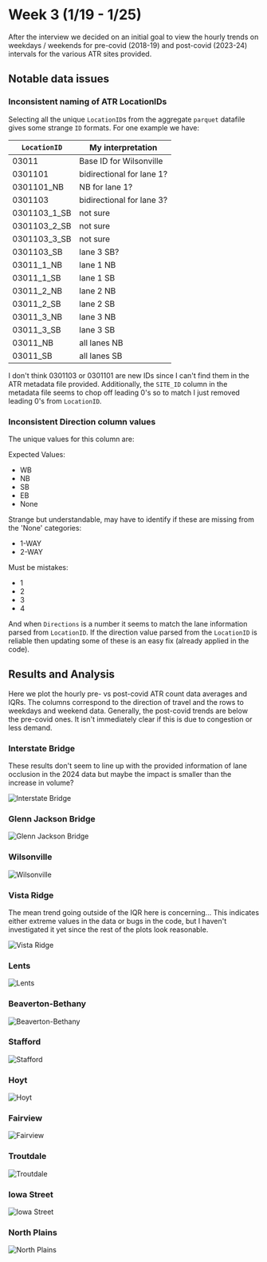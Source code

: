 # Week 3 (1/19 - 1/25)

After the interview we decided on an initial goal to view the hourly trends on weekdays / weekends for pre-covid (2018-19) and post-covid (2023-24) intervals for the various ATR sites provided.

## Notable data issues

### Inconsistent naming of ATR LocationIDs

Selecting all the unique `LocationID`s from the aggregate `parquet` datafile gives some strange `ID` formats. For one example we have:

| `LocationID`      | My interpretation                           |
| ------------      | -----------------                           |
| 03011             | Base ID for Wilsonville                     |
| 0301101           | bidirectional for lane 1?                   |
| 0301101_NB        | NB for lane 1?                              |
| 0301103           | bidirectional for lane 3?                   |
| 0301103_1_SB      | not sure                                    |
| 0301103_2_SB      | not sure                                    |
| 0301103_3_SB      | not sure                                    |
| 0301103_SB        | lane 3 SB?                                  |
| 03011_1_NB        | lane 1 NB                                   |
| 03011_1_SB        | lane 1 SB                                   |
| 03011_2_NB        | lane 2 NB                                   |
| 03011_2_SB        | lane 2 SB                                   |
| 03011_3_NB        | lane 3 NB                                   |
| 03011_3_SB        | lane 3 SB                                   |
| 03011_NB          | all lanes NB                                |
| 03011_SB          | all lanes SB                                |

I don't think 0301103 or 0301101 are new IDs since I can't find them in the ATR metadata file provided. Additionally, the `SITE_ID` column in the metadata file seems to chop off leading 0's so to match I just removed leading 0's from `LocationID`.

### Inconsistent Direction column values

The unique values for this column are:

Expected Values:
- WB
- NB
- SB
- EB
- None

Strange but understandable, may have to identify if these are missing from the 'None' categories:
- 1-WAY
- 2-WAY

Must be mistakes:
- 1
- 2
- 3
- 4

And when `Directions` is a number it seems to match the lane information parsed from `LocationID`. If the direction value parsed from the `LocationID` is reliable then updating some of these is an easy fix (already applied in the code).

## Results and Analysis

Here we plot the hourly pre- vs post-covid ATR count data averages and IQRs. The columns correspond to the direction of travel and the rows to weekdays and weekend data. Generally, the post-covid trends are below the pre-covid ones. It isn't immediately clear if this is due to congestion or less demand.

### Interstate Bridge

These results don't seem to line up with the provided information of lane occlusion in the 2024 data but maybe the impact is smaller than the increase in volume?

![Interstate Bridge](../plots/26004_Interstate_Bridge_NB_SB.png)

### Glenn Jackson Bridge
![Glenn Jackson Bridge](../plots/26024_Glenn_Jackson_Bridge_NB_SB.png)

### Wilsonville
![Wilsonville](../plots/03011_Wilsonville_NB_SB.png)

### Vista Ridge

The mean trend going outside of the IQR here is concerning... This indicates either extreme values in the data or bugs in the code, but I haven't investigated it yet since the rest of the plots look reasonable.

![Vista Ridge](../plots/26002_Vista_Ridge_Tunne_EB_WB.png)

### Lents
![Lents](../plots/26022_Lents_NB_SB.png)

### Beaverton-Bethany
![Beaverton-Bethany](../plots/34010_Beaverton-Bethany_EB_WB.png)

### Stafford
![Stafford](../plots/03016_Stafford_NB_SB.png)

### Hoyt
![Hoyt](../plots/26014_Hoyt_EB_WB.png)

### Fairview
![Fairview](../plots/26028_Fairview_EB_WB.png)

### Troutdale
![Troutdale](../plots/26001_Troutdale_EB_WB.png)

### Iowa Street
![Iowa Street](../plots/26016_Iowa_Street_NB_SB.png)

### North Plains
![North Plains](../plots/34007_North_Plains_EB_WB.png)


